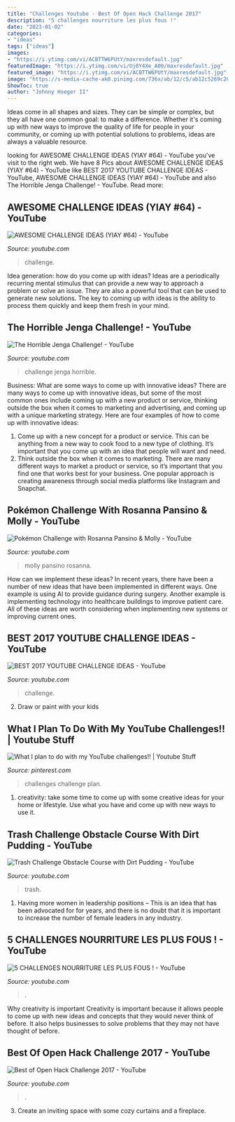 ```yaml
---
title: "Challenges Youtube - Best Of Open Hack Challenge 2017"
description: "5 challenges nourriture les plus fous !"
date: "2023-01-02"
categories:
- "ideas"
tags: ["ideas"]
images:
- "https://i.ytimg.com/vi/ACBTTW6PUtY/maxresdefault.jpg"
featuredImage: "https://i.ytimg.com/vi/Uj0Y4Xe_A00/maxresdefault.jpg"
featured_image: "https://i.ytimg.com/vi/ACBTTW6PUtY/maxresdefault.jpg"
image: "https://s-media-cache-ak0.pinimg.com/736x/ab/12/c5/ab12c5269c204f5c713fa30874b5d026.jpg"
ShowToc: true
author: "Johnny Hoeger II"
---
```



Ideas come in all shapes and sizes. They can be simple or complex, but they all have one common goal: to make a difference. Whether it's coming up with new ways to improve the quality of life for people in your community, or coming up with potential solutions to problems, ideas are always a valuable resource.

	

		
looking for AWESOME CHALLENGE IDEAS (YIAY #64) - YouTube you've visit to the right web. We have 8 Pics about AWESOME CHALLENGE IDEAS (YIAY #64) - YouTube like BEST 2017 YOUTUBE CHALLENGE IDEAS - YouTube, AWESOME CHALLENGE IDEAS (YIAY #64) - YouTube and also The Horrible Jenga Challenge! - YouTube. Read more:
		
    
## AWESOME CHALLENGE IDEAS (YIAY #64) - YouTube

<img loading=lazy src="https://i.ytimg.com/vi/1lYnpJrWldo/maxresdefault.jpg" onerror="this.onerror=null;this.src='https://tse1.mm.bing.net/th?id=OIP.ALhKwIs6CRr2WjvdGLI33QHaEK&amp;pid=15.1';" alt="AWESOME CHALLENGE IDEAS (YIAY #64) - YouTube">

_Source: youtube.com_

>challenge. 

	

Idea generation: how do you come up with ideas?
Ideas are a periodically recurring mental stimulus that can provide a new way to approach a problem or solve an issue. They are also a powerful tool that can be used to generate new solutions. The key to coming up with ideas is the ability to process them quickly and keep them fresh in your mind.

    
## The Horrible Jenga Challenge! - YouTube

<img loading=lazy src="http://i1.ytimg.com/vi/ycn396IrNCc/maxresdefault.jpg" onerror="this.onerror=null;this.src='https://tse3.mm.bing.net/th?id=OIP.KwzIswrgWXzCaMovLO7tlwHaEK&amp;pid=15.1';" alt="The Horrible Jenga Challenge! - YouTube">

_Source: youtube.com_

>challenge jenga horrible. 

	

Business: What are some ways to come up with innovative ideas?
There are many ways to come up with innovative ideas, but some of the most common ones include coming up with a new product or service, thinking outside the box when it comes to marketing and advertising, and coming up with a unique marketing strategy. Here are four examples of how to come up with innovative ideas: 
1. Come up with a new concept for a product or service. This can be anything from a new way to cook food to a new type of clothing. It’s important that you come up with an idea that people will want and need. 
2. Think outside the box when it comes to marketing. There are many different ways to market a product or service, so it’s important that you find one that works best for your business. One popular approach is creating awareness through social media platforms like Instagram and Snapchat.

    
## Pokémon Challenge With Rosanna Pansino &amp; Molly - YouTube

<img loading=lazy src="https://i.ytimg.com/vi/Uj0Y4Xe_A00/maxresdefault.jpg" onerror="this.onerror=null;this.src='https://tse3.mm.bing.net/th?id=OIP.MPKSfboN2O9lq7ELMrKQDwHaEK&amp;pid=15.1';" alt="Pokémon Challenge with Rosanna Pansino &amp; Molly - YouTube">

_Source: youtube.com_

>molly pansino rosanna. 

	

How can we implement these ideas?
In recent years, there have been a number of new ideas that have been implemented in different ways. One example is using AI to provide guidance during surgery. Another example is implementing technology into healthcare buildings to improve patient care. All of these ideas are worth considering when implementing new systems or improving current ones.

    
## BEST 2017 YOUTUBE CHALLENGE IDEAS - YouTube

<img loading=lazy src="https://i.ytimg.com/vi/ACBTTW6PUtY/maxresdefault.jpg" onerror="this.onerror=null;this.src='https://tse3.mm.bing.net/th?id=OIP.kykoABIyn4kfLkjFswi8kwHaEK&amp;pid=15.1';" alt="BEST 2017 YOUTUBE CHALLENGE IDEAS - YouTube">

_Source: youtube.com_

>challenge. 

	

2. Draw or paint with your kids

    
## What I Plan To Do With My YouTube Challenges!! | Youtube Stuff

<img loading=lazy src="https://s-media-cache-ak0.pinimg.com/736x/ab/12/c5/ab12c5269c204f5c713fa30874b5d026.jpg" onerror="this.onerror=null;this.src='https://tse2.mm.bing.net/th?id=OIP.LahOzU5PzuuLQ_UyOR9SsAHaHS&amp;pid=15.1';" alt="What I plan to do with my YouTube challenges!! | Youtube Stuff">

_Source: pinterest.com_

>challenges challenge plan. 

	

1. creativity: take some time to come up with some creative ideas for your home or lifestyle. Use what you have and come up with new ways to use it.

    
## Trash Challenge Obstacle Course With Dirt Pudding - YouTube

<img loading=lazy src="https://i.ytimg.com/vi/m1H91DaD7PE/maxresdefault.jpg" onerror="this.onerror=null;this.src='https://tse4.mm.bing.net/th?id=OIP.hp_Qvc-eIgQ2qfONH0NmngHaEK&amp;pid=15.1';" alt="Trash Challenge Obstacle Course with Dirt Pudding - YouTube">

_Source: youtube.com_

>trash. 

	

1. Having more women in leadership positions – This is an idea that has been advocated for for years, and there is no doubt that it is important to increase the number of female leaders in any industry.

    
## 5 CHALLENGES NOURRITURE LES PLUS FOUS ! - YouTube

<img loading=lazy src="https://i.ytimg.com/vi/CtzXz93_-bU/maxresdefault.jpg" onerror="this.onerror=null;this.src='https://tse2.mm.bing.net/th?id=OIP.UPy5FoEnT6CaMTtlmGOKRwHaEK&amp;pid=15.1';" alt="5 CHALLENGES NOURRITURE LES PLUS FOUS ! - YouTube">

_Source: youtube.com_

>. 

	

Why creativity is important
Creativity is important because it allows people to come up with new ideas and concepts that they would never think of before. It also helps businesses to solve problems that they may not have thought of before.

    
## Best Of Open Hack Challenge 2017 - YouTube

<img loading=lazy src="https://i.ytimg.com/vi/CZfs5VY2Oz4/maxresdefault.jpg" onerror="this.onerror=null;this.src='https://tse4.mm.bing.net/th?id=OIP.b7PB_x_TBAfDBTEfYCewewHaEK&amp;pid=15.1';" alt="Best of Open Hack Challenge 2017 - YouTube">

_Source: youtube.com_

>. 

	

3. Create an inviting space with some cozy curtains and a fireplace. 

